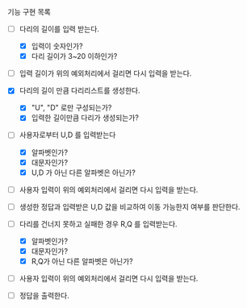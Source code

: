 기능 구현 목록

-[ ] 다리의 길이를 입력 받는다.
    -[x] 입력이 숫자인가?
    -[x] 다리 길이가 3~20 이하인가?
-[ ] 입력 길이가 위의 예외처리에서 걸리면 다시 입력을 받는다.

-[x] 다리의 길이 만큼 다리리스트를 생성한다.
  -[x] "U", "D" 로만 구성되는가?
  -[x] 입력한 길이만큼 다리가 생성되는가?
  
-[ ] 사용자로부터 U,D 를 입력받는다
    -[x] 알파벳인가?
    -[x] 대문자인가?
    -[x] U,D 가 아닌 다른 알파벳은 아닌가?
-[ ] 사용자 입력이 위의 예외처리에서 걸리면 다시 입력을 받는다.

-[ ] 생성한 정답과 입력받은 U,D 값을 비교하여 이동 가능한지 여부를 판단한다.

-[ ] 다리를 건너지 못하고 실패한 경우 R,Q 를 입력받는다.
    -[x] 알파벳인가?
    -[x] 대문자인가?
    -[x] R,Q가 아닌 다른 알파벳은 아닌가?
-[ ] 사용자 입력이 위의 예외처리에서 걸리면 다시 입력을 받는다.
-[ ] 정답을 출력한다.